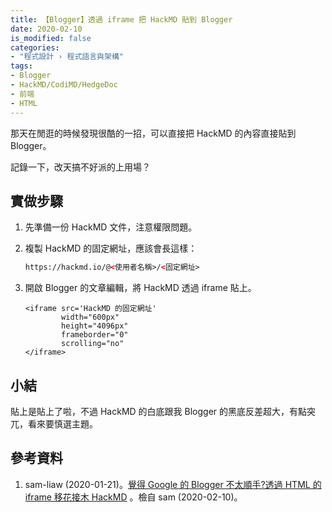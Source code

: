 ```yaml
---
title: 【Blogger】透過 iframe 把 HackMD 貼到 Blogger
date: 2020-02-10
is_modified: false
categories:
- "程式設計 › 程式語言與架構"
tags:
- Blogger
- HackMD/CodiMD/HedgeDoc
- 前端
- HTML
--- 
```


那天在閒逛的時候發現很酷的一招，可以直接把 HackMD 的內容直接貼到 Blogger。
 
記錄一下，改天搞不好派的上用場？

<!--more-->
## 實做步驟
1. 先準備一份 HackMD 文件，注意權限問題。
2. 複製 HackMD 的固定網址，應該會長這樣：  
    ```html
    https://hackmd.io/@<使用者名稱>/<固定網址>
    ```
3. 開啟 Blogger 的文章編輯，將 HackMD 透過 iframe 貼上。

    ```htmlmixed
    <iframe src='HackMD 的固定網址' 
            width="600px" 
            height="4096px"
            frameborder="0" 
            scrolling="no"
    </iframe>
    ```


 
## 小結 
貼上是貼上了啦，不過 HackMD 的白底跟我 Blogger 的黑底反差超大，有點突兀，看來要慎選主題。



## 參考資料 
1. sam-liaw (2020-01-21)。[覺得 Google 的 Blogger 不太順手?透過 HTML 的 iframe 移花接木 HackMD](hhttps://sam1221.blogspot.com/2020/01/google-blogger-html-iframe-hackmd.html) 。檢自 sam (2020-02-10)。
